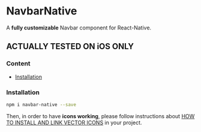 # NavbarNative
A **fully customizable** Navbar component for React-Native.

## ACTUALLY TESTED ON iOS ONLY

### Content
- [Installation](#installation)

### Installation
```bash
npm i navbar-native --save
```

Then, in order to have **icons working**, please follow instructions about [HOW TO INSTALL AND LINK VECTOR ICONS](https://github.com/oblador/react-native-vector-icons) in your project.